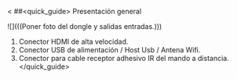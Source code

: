 <
##<quick_guide> Presentación general

![](((Poner foto del dongle y salidas entradas.)))

1. Conector HDMI de alta velocidad.
2. Conector USB de alimentación / Host Usb / Antena Wifi.
3. Conector para cable receptor adhesivo IR del mando a distancia.
</quick_guide>
